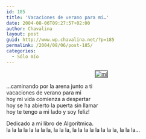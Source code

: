 ```yaml
---
id: 185
title: 'Vacaciones de verano para mí…'
date: 2004-08-06T09:27:57+02:00
author: Chavalina
layout: post
guid: http://www.wp.chavalina.net/?p=185
permalink: /2004/08/06/post-185/
categories:
  - Sólo mío
---
```

<p align="center">
  <a href=http://www.chavalina.net/imagenes/fotos/miverano.jpg target=&prime;_blank&prime;><img src="http://www.chavalina.net/imagenes/fotos/thumbs/miverano.jpg" border="1" alt=mi verano></a>
</p>

…caminando por la arena junto a ti  
vacaciones de verano para mi  
hoy mi vida comienza a despertar  
hoy se ha abierto la puerta sin llamar  
hoy te tengo a mi lado y soy feliz!

Dedicado a mi libro de Algorítmica.  
la la la la la la la la, la la la, la la la la la la la la, la la la…